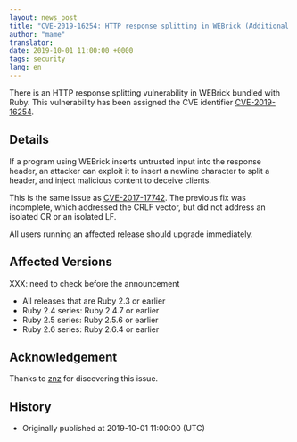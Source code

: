 ```yaml
---
layout: news_post
title: "CVE-2019-16254: HTTP response splitting in WEBrick (Additional fix)"
author: "mame"
translator:
date: 2019-10-01 11:00:00 +0000
tags: security
lang: en
---
```


There is an HTTP response splitting vulnerability in WEBrick bundled with Ruby. This vulnerability has been assigned the CVE identifier [CVE-2019-16254](https://cve.mitre.org/cgi-bin/cvename.cgi?name=CVE-2019-16254).

## Details

If a program using WEBrick inserts untrusted input into the response header, an attacker can exploit it to insert a newline character to split a header, and inject malicious content to deceive clients.

This is the same issue as [CVE-2017-17742](https://www.ruby-lang.org/en/news/2018/03/28/http-response-splitting-in-webrick-cve-2017-17742/).  The previous fix was incomplete, which addressed the CRLF vector, but did not address an isolated CR or an isolated LF.

All users running an affected release should upgrade immediately.

## Affected Versions

XXX: need to check before the announcement

* All releases that are Ruby 2.3 or earlier
* Ruby 2.4 series: Ruby 2.4.7 or earlier
* Ruby 2.5 series: Ruby 2.5.6 or earlier
* Ruby 2.6 series: Ruby 2.6.4 or earlier

## Acknowledgement

Thanks to [znz](https://hackerone.com/znz) for discovering this issue.

## History

* Originally published at 2019-10-01 11:00:00 (UTC)
